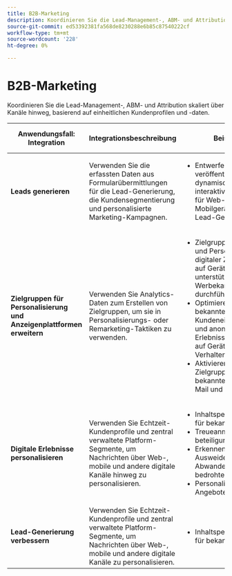```yaml
---
title: B2B-Marketing
description: Koordinieren Sie die Lead-Management-, ABM- und Attribution skaliert über Kanäle hinweg, basierend auf einheitlichen Kundenprofilen und -daten.
source-git-commit: ed53392381fa568de8230288e6b85c87540222cf
workflow-type: tm+mt
source-wordcount: '228'
ht-degree: 0%

---
```



# B2B-Marketing

Koordinieren Sie die Lead-Management-, ABM- und Attribution skaliert über Kanäle hinweg, basierend auf einheitlichen Kundenprofilen und -daten.


<table>

<thead>
    <tr>
      <th>Anwendungsfall: Integration</th>
      <th>Integrationsbeschreibung</th>
      <th>Beispiele</th>
      <th>Experience Cloud Solutions</th>
    </tr>
  </thead>


<tr>
  <td><strong>Leads generieren</strong><br/></td>
  <td>Verwenden Sie die erfassten Daten aus Formularübermittlungen für die Lead-Generierung, die Kundensegmentierung und personalisierte Marketing-Kampagnen.
  </td>
  <td>
    <ul>
      <li>Entwerfen und veröffentlichen Sie dynamische und interaktive Formulare für Web- und Mobilgeräte für die Lead-Generierung.</li>
    </ul>
  </td>
  <td><a href= "../integrations-between-applications/marketo/marketo-experience-manager.md"> Marketo und Forms</a></td>
</tr>


<tr>
  <td rowspan="1"><strong>Zielgruppen für Personalisierung und Anzeigenplattformen erweitern</strong><br/></td> 
  <td>Verwenden Sie Analytics-Daten zum Erstellen von Zielgruppen, um sie in Personalisierungs- oder Remarketing-Taktiken zu verwenden.</td>
  <td>
    <ul>
      <li>Zielgruppenbestimmung und Personalisierung digitaler Zielgruppen auf Geräten oder unterstützten Werbekanälen durchführen.</li>
      <li>Optimieren Sie bekannte Kundeneinstiegsseiten und anonyme Erlebnisse basierend auf Geräte- und Verhaltensattributen.</li>
      <li>Aktivieren Sie Zielgruppen für bekannte Kanäle wie E-Mail und SMS.</li>
    </ul>    
  </td>
  <td><a href="../integrations-between-applications/analytics/analytics-rtcdp.md">Analytics und Real-time Customer Data Platform</a></td>
</tr>

<tr>
  <td><strong>Digitale Erlebnisse personalisieren</strong><br/></td>
  <td> Verwenden Sie Echtzeit-Kundenprofile und zentral verwaltete Platform-Segmente, um Nachrichten über Web-, mobile und andere digitale Kanäle hinweg zu personalisieren.
  </td>
  <td>
    <ul>
      <li>Inhaltspersonalisierung für bekannte Besucher</li>
      <li>Treueanmeldung und -beteiligung erhöhen</li>
      <li>Erkennen und Ausweiden von Abwanderungsrisiken bedrohter Kunden</li>
      <li>Personalisierung von Angeboten in Echtzeit</li>
    </ul>
  </td>
  <td><a href="../integrations-between-applications/rtcdp/rtcdp-target.md">Real-time Customer Data Platform und Target</a></td>
</tr>

<tr>
  <td><strong>Lead-Generierung verbessern</strong><br/></td>
  <td>
    Verwenden Sie Echtzeit-Kundenprofile und zentral verwaltete Platform-Segmente, um Nachrichten über Web-, mobile und andere digitale Kanäle zu personalisieren.
  </td>
  <td>
    <ul>
      <li>Inhaltspersonalisierung für bekannte Besucher</li>
    </ul>
  </td>
  <td><a href="../integrations-between-applications/rtcdp/rtcdp-target.md">Real-time Customer Data Platform und Target</a></td>
</tr>
</table>
